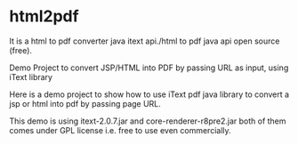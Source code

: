 html2pdf
========
It is a html to pdf converter java itext api./html to pdf java api open source (free).

Demo Project to convert JSP/HTML into PDF by passing URL as input, using iText library

Here is a demo project to show how to use iText pdf java library to convert a jsp or html into pdf by passing page URL.

This demo is using itext-2.0.7.jar and core-renderer-r8pre2.jar both of them comes under GPL license i.e. free to use even commercially.

